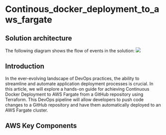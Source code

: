 # Continous_docker_deployment_to_aws_fargate


## Solution architecture

The following diagram shows the flow of events in the solution:
![](https://github.com/Sanam02/Continous_docker_deployment_to_aws_fargate/blob/main/images/Cont_Docker_Fargate_AWS.gif)


## Introduction

In the ever-evolving landscape of DevOps practices, the ability to streamline and automate application deployment processes is crucial. In this article, we will explore a hands-on guide for achieving Continuous Docker Deployment to AWS Fargate from a GitHub repository using Terraform. This DevOps pipeline will allow developers to push code changes to a GitHub repository and have them automatically deployed to an AWS Fargate cluster.

## AWS Key Components
